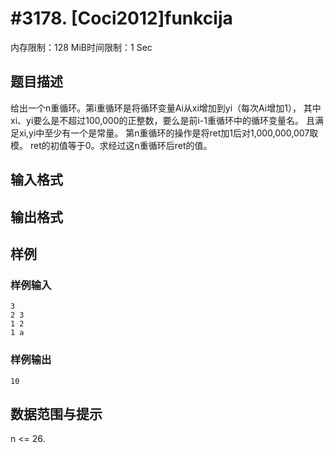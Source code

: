 # #3178. [Coci2012]funkcija 

内存限制：128 MiB时间限制：1 Sec

## 题目描述

给出一个n重循环。第i重循环是将循环变量Ai从xi增加到yi（每次Ai增加1），
其中xi、yi要么是不超过100,000的正整数，要么是前i-1重循环中的循环变量名。
且满足xi,yi中至少有一个是常量。 第n重循环的操作是将ret加1后对1,000,000,007取模。
ret的初值等于0。求经过这n重循环后ret的值。 

## 输入格式

## 输出格式

## 样例

### 样例输入

    
    3 
    2 3 
    1 2 
    1 a 
    

### 样例输出

    
    10
    

## 数据范围与提示

n <= 26. 

